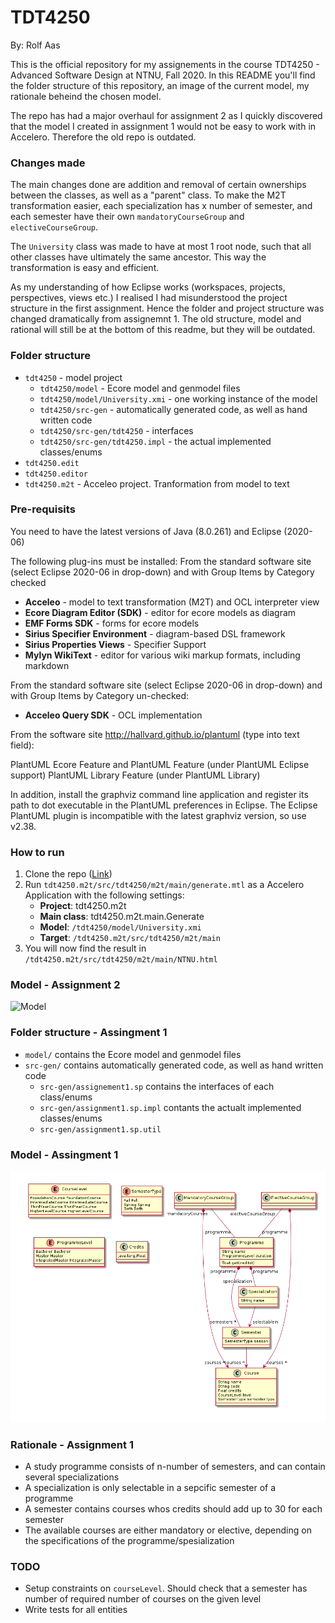 # TDT4250

By: Rolf Aas

This is the official repository for my assignements in the course TDT4250 - Advanced Software Design at NTNU, Fall 2020. In this README you'll find the folder structure of this repository, an image of the current model, my rationale beheind the chosen model.

The repo has had a major overhaul for assignment 2 as I quickly discovered that the model I created in assignment 1 would not be easy to work with in Accelero. Therefore the old repo is outdated.

### Changes made
The main changes done are addition and removal of certain ownerships between the classes, as well as a "parent" class. To make the M2T transformation easier, each specialization has x number of semester, and each semester have their own `mandatoryCourseGroup` and `electiveCourseGroup`.

The `University` class was made to have at most 1 root node, such that all other classes have ultimately the same ancestor. This way the transformation is easy and efficient.

As my understanding of how Eclipse works (workspaces, projects, perspectives, views etc.) I realised I had misunderstood the project structure in the first assignment. Hence the folder and project structure was changed dramatically from assignemnt 1. The old structure, model and rational will still be at the bottom of this readme, but they will be outdated.


### Folder structure
* `tdt4250` - model project
  * `tdt4250/model` - Ecore model and genmodel files
  * `tdt4250/model/University.xmi` - one working instance of the model
  * `tdt4250/src-gen` - automatically generated code, as well as hand written code
  * `tdt4250/src-gen/tdt4250` - interfaces
  * `tdt4250/src-gen/tdt4250.impl` - the actual implemented classes/enums
* `tdt4250.edit`
* `tdt4250.editor`
* `tdt4250.m2t` - Acceleo project. Tranformation from model to text


### Pre-requisits
You need to have the latest versions of Java (8.0.261) and Eclipse (2020-06)

The following plug-ins must be installed:
From the standard software site (select Eclipse 2020-06 in drop-down) and with Group Items by Category checked

* **Acceleo** - model to text transformation (M2T) and OCL interpreter view
* **Ecore Diagram Editor (SDK)** - editor for ecore models as diagram
* **EMF Forms SDK** - forms for ecore models
* **Sirius Specifier Environment** - diagram-based DSL framework
* **Sirius Properties Views** - Specifier Support
* **Mylyn WikiText** - editor for various wiki markup formats, including markdown

From the standard software site (select Eclipse 2020-06 in drop-down) and with Group Items by Category un-checked:

* **Acceleo Query SDK** - OCL implementation

From the software site http://hallvard.github.io/plantuml (type into text field):

PlantUML Ecore Feature and PlantUML Feature (under PlantUML Eclipse support)
PlantUML Library Feature (under PlantUML Library)

In addition, install the graphviz command line application and register its path to dot executable in the PlantUML preferences in Eclipse.
The Eclipse PlantUML plugin is incompatible with the latest graphviz version, so use v2.38.


### How to run
1. Clone the repo ([Link](https://github.com/reaas/tdt4250-2020.git))
2. Run `tdt4250.m2t/src/tdt4250/m2t/main/generate.mtl` as a Accelero Application with the following settings:
   * **Project**: tdt4250.m2t
   * **Main class**: tdt4250.m2t.main.Generate
   * **Model**: `/tdt4250/model/University.xmi`
   * **Target**: `/tdt4250.m2t/src/tdt4250/m2t/main`
3. You will now find the result in `/tdt4250.m2t/src/tdt4250/m2t/main/NTNU.html`


### Model - Assignment 2

![Model](https://raw.githubusercontent.com/reaas/tdt4250-2020/master/assignment2-image.png)


### Folder structure - Assingment 1

* `model/` contains the Ecore model and genmodel files
* `src-gen/` contains automatically generated code, as well as hand written code
  * `src-gen/assignement1.sp` contains the interfaces of each class/enums
  * `src-gen/assignment1.sp.impl` contants the actualt implemented classes/enums
  * `src-gen/assignment1.sp.util`

### Model - Assingment 1

![Model](https://raw.githubusercontent.com/reaas/TDT4250/master/model.png)


### Rationale - Assignment 1
* A study programme consists of n-number of semesters, and can contain several specializations
* A specialization is only selectable in a sepcific semester of a programme
* A semester contains courses whos credits should add up to 30 for each semester
* The available courses are either mandatory or elective, depending on the specifications of the programme/spesialization


### TODO
* Setup constraints on `courseLevel`. Should check that a semester has number of required number of courses on the given level
* Write tests for all entities
